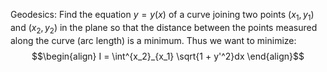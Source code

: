 Geodesics: Find the equation $y = y(x)$ of a curve joining two points $(x_1, y_1)$ and $(x_2,y_2)$ in the plane so that the distance between the points measured along the curve (arc length) is a minimum. Thus we want to minimize: 
$$\begin{align} I = \int^{x_2}_{x_1} \sqrt{1 + y'^2}dx \end{align}$$